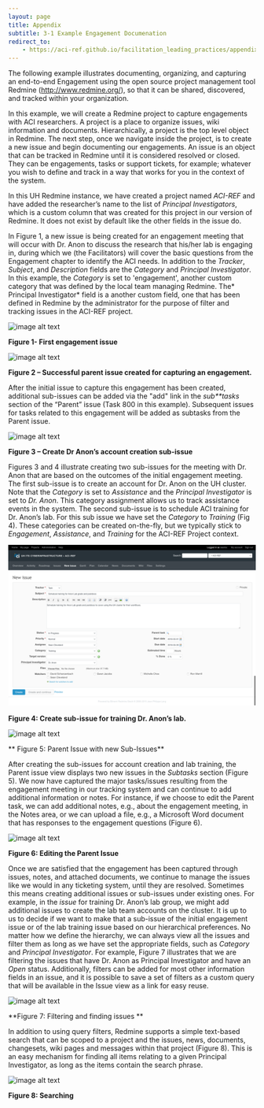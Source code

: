 ```yaml
---
layout: page
title: Appendix
subtitle: 3-1 Example Engagement Documenation
redirect_to:
    - https://aci-ref.github.io/facilitation_leading_practices/appendix/3.1-engagement-documentation
--- 
```


The following example illustrates documenting, organizing, and capturing an end-to-end Engagement using the open source project management tool Redmine (http://www.redmine.org/), so that it can be shared, discovered, and tracked within your organization.

 

In this example, we will create a Redmine project to capture engagements with ACI researchers. A project is a place to organize issues, wiki information and documents. Hierarchically, a project is the top level object in Redmine. The next step, once we navigate inside the project, is to create a new issue and begin documenting our engagements.  An issue is an object that can be tracked in Redmine until it is considered resolved or closed.  They can be engagements, tasks or support tickets, for example; whatever you wish to define and track in a way that works for you in the context of the system.  

In this UH Redmine instance, we have created a project named *ACI-REF* and have added the researcher’s name to the list of *Principal Investigators*, which is a custom column that was created for this project in our version of Redmine. It does not exist by default like the other fields in the issue do.

 

In Figure 1, a new issue is being created for an engagement meeting that will occur with Dr. Anon to discuss the research that his/her lab is engaging in, during which we (the Facilitators) will cover the basic questions from the Engagement chapter to identify the ACI needs. In addition to the *Tracker*, *Subject*, and *Description* fields are the *Category* and *Principal Investigator*. In this example, the *Category* is set to 'engagement', another custom category that was defined by the local team managing Redmine.  The* Principal Investigator* field is a another custom field, one that has been defined in Redmine by the administrator for the purpose of filter and tracking issues in the ACI-REF project.

![image alt text](../image_0.png)

**Figure 1- First engagement issue**

 

![image alt text](../image_1.png)

**Figure 2 – Successful parent issue created for capturing an engagement.**

 

After the initial issue to capture this engagement has been created, additional sub-issues can be added via the "add" link in the *sub**tasks* section of the “Parent” issue (Task 800 in this example). Subsequent issues for tasks related to this engagement will be added as subtasks from the Parent issue.

 

 

![image alt text](../image_2.png)

**Figure 3 – Create Dr Anon’s account creation sub-issue**

 

Figures 3 and 4 illustrate creating two sub-issues for the meeting with Dr. Anon that are based on the outcomes of the initial engagement meeting. The first sub-issue is to create an account for Dr. Anon on the UH cluster. Note that the *Category* is set to *Assistance* and the *Principal Investigator* is set to *Dr. Anon*. This category assignment allows us to track assistance events in the system.  The second sub-issue is to schedule ACI training for Dr. Anon’s lab. For this sub issue we have set the *Category* to *Training* (Fig 4). These categories can be created on-the-fly, but we typically stick to *Engagement*, *Assistance*, and *Training* for the ACI-REF Project context.

 

 

 ![image alt text](image_3.png)

**Figure 4:  Create sub-issue for training Dr. Anon’s lab.**

 

![image alt text](../image_4.png)

** Figure 5: Parent Issue with new Sub-Issues**

After creating the sub-issues for account creation and lab training, the Parent issue view displays two new issues in the *Subtasks* section (Figure 5). We now have captured the major tasks/issues resulting from the engagement meeting in our tracking system and can continue to add additional information or notes. For instance, if we choose to edit the Parent task, we can add additional notes, e.g., about the engagement meeting, in the Notes area, or we can upload a file, e.g., a Microsoft Word document that has responses to the engagement questions (Figure 6).

![image alt text](../image_5.png)

**Figure 6: Editing the Parent Issue**

Once we are satisfied that the engagement has been captured through issues, notes, and attached documents, we continue to manage the issues like we would in any ticketing system, until they are resolved.  Sometimes this means creating additional issues or sub-issues under  existing ones. For example, in the *issue* for training Dr. Anon’s lab group, we might add additional issues to create the lab team accounts on the cluster. It is up to us to decide if we want to make that a sub-issue of the initial engagement issue or of the lab training issue based on our hierarchical preferences. No matter how we define the hierarchy, we can always view all the issues and filter them as long as we have set the appropriate fields, such as *Category* and *Principal Investigator*.  For example, Figure 7 illustrates that we are filtering the issues that have Dr. Anon as Principal Investigator and have an *Open* status.  Additionally, filters can be added for most  other information fields in an issue, and it is possible to save a set of filters as a custom query that will be available in the Issue view as a link for easy reuse.

 ![image alt text](../image_6.png)

**Figure 7: Filtering and finding issues **

In addition to using query filters, Redmine supports a simple text-based search that can be scoped to a project and the issues, news, documents, changesets, wiki pages and messages within that project (Figure 8). This is an easy mechanism for finding all items relating to a given Principal Investigator, as long as the items contain the search phrase.

![image alt text](../image_7.png)

**Figure 8: Searching**

